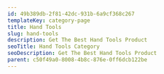 ```yaml
---
id: 49b389db-2f81-42dc-931b-6a9cf368c267
templateKey: category-page
title: Hand Tools
slug: hand-tools
description: Get The Best Hand Tools Product
seoTitle: Hand Tools Category
seoDescription: Get The Best Hand Tools Product
parent: c50f49a0-8008-4b8c-876e-0ff6dcb122be
---
```


